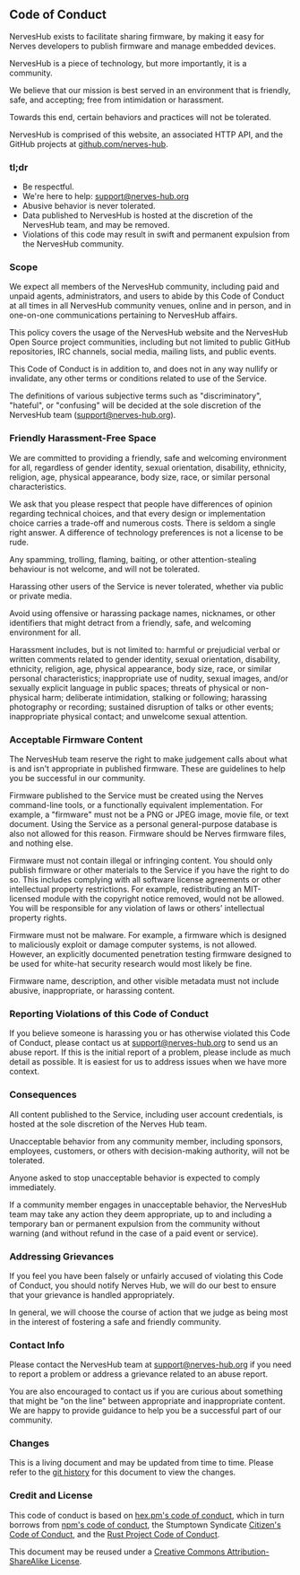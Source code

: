 ## Code of Conduct

NervesHub exists to facilitate sharing firmware, by making it easy for Nerves  developers to publish firmware and manage embedded devices.

NervesHub is a piece of technology, but more importantly, it is a community.

We believe that our mission is best served in an environment that is friendly, safe, and accepting; free from intimidation or harassment.

Towards this end, certain behaviors and practices will not be tolerated.

NervesHub is comprised of this website, an associated HTTP API, and the GitHub projects at [github.com/nerves-hub](https://github.com/nerves-hub).

### tl;dr

* Be respectful.
* We're here to help: <support@nerves-hub.org>
* Abusive behavior is never tolerated.
* Data published to NervesHub is hosted at the discretion of the NervesHub team, and may be removed.
* Violations of this code may result in swift and permanent expulsion from the NervesHub community.

### Scope

We expect all members of the NervesHub community, including paid and unpaid agents, administrators, and users to abide by this Code of Conduct at all times in all NervesHub community venues, online and in person, and in one-on-one communications pertaining to NervesHub affairs.

This policy covers the usage of the NervesHub website and the NervesHub Open Source project communities, including but not limited to public GitHub repositories, IRC channels, social media, mailing lists, and public events.

This Code of Conduct is in addition to, and does not in any way nullify or invalidate, any other terms or conditions related to use of the Service.

The definitions of various subjective terms such as "discriminatory", "hateful", or "confusing" will be decided at the sole discretion of the NervesHub team (<support@nerves-hub.org>).

### Friendly Harassment-Free Space

We are committed to providing a friendly, safe and welcoming environment for all, regardless of gender identity, sexual orientation, disability, ethnicity, religion, age, physical appearance, body size, race, or similar personal characteristics.

We ask that you please respect that people have differences of opinion regarding technical choices, and that every design or implementation choice carries a trade-off and numerous costs. There is seldom a single right answer. A difference of technology preferences is not a license to be rude.

Any spamming, trolling, flaming, baiting, or other attention-stealing behaviour is not welcome, and will not be tolerated.

Harassing other users of the Service is never tolerated, whether via public or private media.

Avoid using offensive or harassing package names, nicknames, or other identifiers that might detract from a friendly, safe, and welcoming environment for all.

Harassment includes, but is not limited to: harmful or prejudicial verbal or written comments related to gender identity, sexual orientation, disability, ethnicity, religion, age, physical appearance, body size, race, or similar personal characteristics; inappropriate use of nudity, sexual images, and/or sexually explicit language in public spaces; threats of physical or non-physical harm; deliberate intimidation, stalking or following; harassing photography or recording; sustained disruption of talks or other events; inappropriate physical contact; and unwelcome sexual attention.

### Acceptable Firmware Content

The NervesHub team reserve the right to make judgement calls about what is and isn't appropriate in published firmware. These are guidelines to help you be successful in our community.

Firmware published to the Service must be created using the Nerves command-line tools, or a functionally equivalent implementation. For example, a "firmware" must not be a PNG or JPEG image, movie file, or text document. Using the Service as a personal general-purpose database is also not allowed for this reason. Firmware should be Nerves firmware files, and nothing else.

Firmware must not contain illegal or infringing content. You should only publish firmware or other materials to the Service if you have the right to do so. This includes complying with all software license agreements or other intellectual property restrictions. For example, redistributing an MIT-licensed module with the copyright notice removed, would not be allowed. You will be responsible for any violation of laws or others’ intellectual property rights.

Firmware must not be malware. For example, a firmware which is designed to maliciously exploit or damage computer systems, is not allowed. However, an explicitly documented penetration testing firmware designed to be used for white-hat security research would most likely be fine.

Firmware name, description, and other visible metadata must not include abusive, inappropriate, or harassing content.

### Reporting Violations of this Code of Conduct

If you believe someone is harassing you or has otherwise violated this Code of Conduct, please contact us at <support@nerves-hub.org> to send us an abuse report. If this is the initial report of a problem, please include as much detail as possible. It is easiest for us to address issues when we have more context.

### Consequences

All content published to the Service, including user account credentials, is hosted at the sole discretion of the Nerves Hub team.

Unacceptable behavior from any community member, including sponsors, employees, customers, or others with decision-making authority, will not be tolerated.

Anyone asked to stop unacceptable behavior is expected to comply immediately.

If a community member engages in unacceptable behavior, the NervesHub team may take any action they deem appropriate, up to and including a temporary ban or permanent expulsion from the community without warning (and without refund in the case of a paid event or service).

### Addressing Grievances

If you feel you have been falsely or unfairly accused of violating this Code of Conduct, you should notify Nerves Hub, we will do our best to ensure that your grievance is handled appropriately.

In general, we will choose the course of action that we judge as being most in the interest of fostering a safe and friendly community.

### Contact Info

Please contact the NervesHub team at <support@nerves-hub.org> if you need to report a problem or address a grievance related to an abuse report.

You are also encouraged to contact us if you are curious about something that might be "on the line" between appropriate and inappropriate content. We are happy to provide guidance to help you be a successful part of our community.

### Changes

This is a living document and may be updated from time to time. Please refer to the [git history](https://github.com/nerves-hub/nerves_hub_web/tree/master/apps/nerves_hub_www/lib/nerves_hub_www_web/templates/policy/coc.html.md) for this document to view the changes.

### Credit and License

This code of conduct is based on [hex.pm's code of conduct](https://hex.pm/policies/coc), which in turn borrows from [npm's code of conduct](http://www.npmjs.com/policies/conduct), the Stumptown Syndicate [Citizen's Code of Conduct](http://citizencodeofconduct.org), and the [Rust Project Code of Conduct](https://github.com/mozilla/rust/wiki/Note-development-policy#conduct).

This document may be reused under a [Creative Commons Attribution-ShareAlike License](http://creativecommons.org/licenses/by-sa/4.0).
